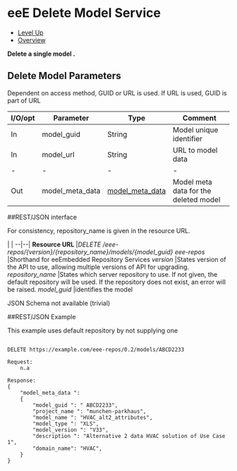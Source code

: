 # eeE Delete Model Service #

* [Level Up](../README.md)
* [Overview](./README.md)

**Delete a single model .**

## Delete Model Parameters

Dependent on access method, GUID or URL is used. If URL is used, GUID is part of URL

I/O/opt	| Parameter | Type | Comment |
--------|-----------|------|---------|
In  	|model_guid	|String	| Model unique identifier 
In  	|model_url	|String	| URL to model data
-|-|-|-|-				
Out  	|model_meta_data	|[model_meta_data](./a_schemata/model_meta_data.md)	| Model meta data for the deleted model


##REST/JSON interface

For consistency, repository_name is given in the resource URL. 

 | |
 --|--|
**Resource URL** 	|*DELETE /eee-repos/{version}/{repository_name}/models/{model_guid}*
*eee-repos*			|Shorthand for eeEmbedded Repository Services
*version*			|States version of the API to use, allowing multiple versions of API for upgrading.
*repository_name*	|States which server repository to use. If not given, the default repository will be used. If the repository does not exist, an error will be raised.
*model_guid*		|identifies the model


JSON Schema not available (trivial)

##REST/JSON Example

This example uses default repository by not supplying one
```

DELETE https://example.com/eee-repos/0.2/models/ABCD2233

Request:
	n.a

Response:
{
    "model_meta_data ":
    {
        "model_guid ": " ABCD2233",
	    "project_name ": "munchen-parkhaus",
	    "model_name ": "HVAC_alt2_attributes",
	    "model_type ": "XLS",
	    "model_version ": "V33",
	    "description ": "Alternative 2 data HVAC solution of Use Case 1",
	    "domain_name": "HVAC",
    }
}


```
